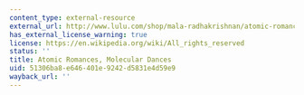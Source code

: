 ```yaml
---
content_type: external-resource
external_url: http://www.lulu.com/shop/mala-radhakrishnan/atomic-romances-molecular-dances/paperback/product-15572338.html
has_external_license_warning: true
license: https://en.wikipedia.org/wiki/All_rights_reserved
status: ''
title: Atomic Romances, Molecular Dances
uid: 51306ba8-e646-401e-9242-d5831e4d59e9
wayback_url: ''
---
```

